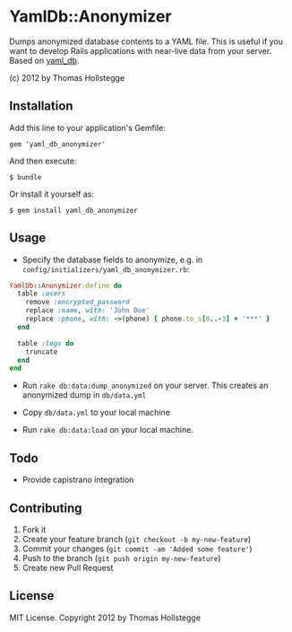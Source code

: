# YamlDb::Anonymizer

Dumps anonymized database contents to a YAML file. This is useful if you want to develop Rails applications with near-live data from your server. Based on [yaml_db](https://github.com/zweitag/yaml_db).

(c) 2012 by Thomas Hollstegge

## Installation

Add this line to your application's Gemfile:

    gem 'yaml_db_anonymizer'

And then execute:

    $ bundle

Or install it yourself as:

    $ gem install yaml_db_anonymizer

## Usage

* Specify the database fields to anonymize, e.g. in
   `config/initializers/yaml_db_anonymizer.rb`:

```ruby
YamlDb::Anonymizer.define do
  table :users
    remove :encrypted_password
    replace :name, with: 'John Doe'
    replace :phone, with: ->(phone) { phone.to_s[0..-3] + '***' }
  end

  table :logs do
    truncate
  end
end
```

* Run `rake db:data:dump_anonymized` on your server. This creates an anonymized dump in `db/data.yml`

* Copy `db/data.yml` to your local machine

* Run `rake db:data:load` on your local machine.

## Todo

* Provide capistrano integration

## Contributing

1. Fork it
2. Create your feature branch (`git checkout -b my-new-feature`)
3. Commit your changes (`git commit -am 'Added some feature'`)
4. Push to the branch (`git push origin my-new-feature`)
5. Create new Pull Request

## License

MIT License. Copyright 2012 by Thomas Hollstegge
